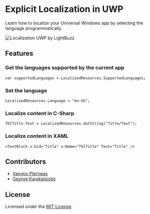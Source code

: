 # Explicit Localization in UWP
Learn how to localize your Universal Windows app by selecting the language programmatically.

![Localization UWP by LightBuzz](http://lightbuzz.com/wp-content/uploads/2016/12/localization-uwp.gif)

## Features

### Get the languages supported by the current app
    var supportedLanguages = LocalizedResources.SupportedLanguages;

### Set the language
    LocalizedResources.Language = "en-US";

### Localize content in C-Sharp
    TblTitle.Text = LocalizedResources.GetString("Title/Text");

### Localize content in XAML
    <TextBlock x:Uid="Title" x:Name="TblTitle" Text="Title" />

## Contributors
* [Vangos Pterneas](http://pterneas.com)
* [George Karakatsiotis](http://lightbuzz.com)

## License
Licensed under the [MIT License](https://github.com/LightBuzz/Localization-UWP/blob/master/LICENSE).
